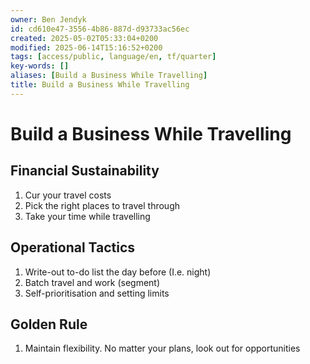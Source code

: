 ```yaml
---
owner: Ben Jendyk
id: cd610e47-3556-4b86-887d-d93733ac56ec
created: 2025-05-02T05:33:04+0200
modified: 2025-06-14T15:16:52+0200
tags: [access/public, language/en, tf/quarter]
key-words: []
aliases: [Build a Business While Travelling]
title: Build a Business While Travelling
---
```


# Build a Business While Travelling

## Financial Sustainability 

1. Cur your travel costs
2. Pick the right places to travel through 
3. Take your time while travelling

## Operational Tactics

1. Write-out to-do list the day before (I.e. night)
2. Batch travel and work (segment)
3. Self-prioritisation and setting limits 

## Golden Rule

1. Maintain flexibility. No matter your plans, look out for opportunities